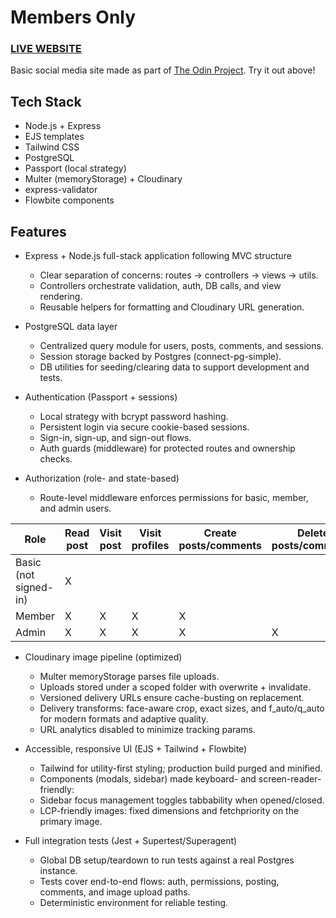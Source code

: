 # Members Only

### [LIVE WEBSITE](https://members-only-production-0f4f.up.railway.app)

Basic social media site made as part of [The Odin Project](https://www.theodinproject.com/lessons/node-path-nodejs-members-only). Try it out above!

## Tech Stack
- Node.js + Express
- EJS templates
- Tailwind CSS
- PostgreSQL
- Passport (local strategy)
- Multer (memoryStorage) + Cloudinary
- express-validator
- Flowbite components

## Features
- Express + Node.js full-stack application following MVC structure
  - Clear separation of concerns: routes → controllers → views → utils.
  - Controllers orchestrate validation, auth, DB calls, and view rendering.
  - Reusable helpers for formatting and Cloudinary URL generation.

- PostgreSQL data layer
  - Centralized query module for users, posts, comments, and sessions.
  - Session storage backed by Postgres (connect-pg-simple).
  - DB utilities for seeding/clearing data to support development and tests.

- Authentication (Passport + sessions)
  - Local strategy with bcrypt password hashing.
  - Persistent login via secure cookie-based sessions.
  - Sign-in, sign-up, and sign-out flows.
  - Auth guards (middleware) for protected routes and ownership checks.
 
- Authorization (role- and state-based)
  - Route-level middleware enforces permissions for basic, member, and admin users.

| Role                  | Read post | Visit post | Visit profiles | Create posts/comments | Delete posts/comments | Sign-in | Register | Sign-out |
|-----------------------|-----------|------------|----------------|-----------------------|-----------------------|---------|----------|----------|
| Basic (not signed-in) | X         |            |                |                       |                       | X       | X        |          |
| Member                | X         | X          | X              | X                     |                       |         |          | X        |
| Admin                 | X         | X          | X              | X                     | X                     |         |          | X        |

- Cloudinary image pipeline (optimized)
  - Multer memoryStorage parses file uploads.
  - Uploads stored under a scoped folder with overwrite + invalidate.
  - Versioned delivery URLs ensure cache-busting on replacement.
  - Delivery transforms: face-aware crop, exact sizes, and f_auto/q_auto for modern formats and adaptive quality.
  - URL analytics disabled to minimize tracking params.
 
- Accessible, responsive UI (EJS + Tailwind + Flowbite)
  - Tailwind for utility-first styling; production build purged and minified.
  - Components (modals, sidebar) made keyboard- and screen-reader-friendly:
  - Sidebar focus management toggles tabbability when opened/closed.
  - LCP-friendly images: fixed dimensions and fetchpriority on the primary image.
  
- Full integration tests (Jest + Supertest/Superagent)
  - Global DB setup/teardown to run tests against a real Postgres instance.
  - Tests cover end-to-end flows: auth, permissions, posting, comments, and image upload paths.
  - Deterministic environment for reliable testing.
